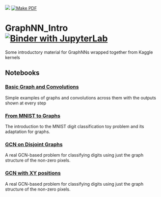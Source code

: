 
![](https://github.com/kmader/GraphNN_Intro/workflows/build_notebooks/badge.svg)
[![Make PDF](https://github.com/kmader/GraphNN_Intro/workflows/make_pdfs/badge.svg)](https://github.com/kmader/GraphNN_Intro/releases)

# GraphNN_Intro [![Binder with JupyterLab](https://img.shields.io/badge/launch-jupyterlab-red.svg)](http://mybinder.org/v2/gh/kmader/GraphNN_Intro/master?urlpath=lab)

Some introductory material for GraphNNs wrapped together from Kaggle kernels

## Notebooks

### [Basic Graph and Convolutions](notebooks/simple-graph-nn-overview.ipynb)
Simple examples of graphs and convolutions across them with the outputs shown at every step
### [From MNIST to Graphs](notebooks/create-graphs-from-mnist.ipynb)
The introduction to the MNIST digit classification toy problem and its adaptation for graphs.
### [GCN on Disjoint Graphs](notebooks/Disjoint-MNIST-Graph-Deep-Learning.ipynb)
A real GCN-based problem for classifying digits using just the graph structure of the non-zero pixels.
### [GCN with XY positions](notebooks/disjoint-mnist-graph-with-xy.ipynb)
A real GCN-based problem for classifying digits using just the graph structure of the non-zero pixels.
